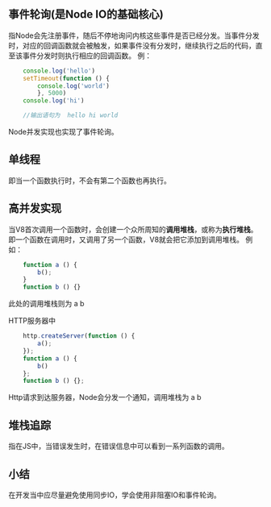 ## 事件轮询(是Node IO的基础核心)

指Node会先注册事件，随后不停地询问内核这些事件是否已经分发。当事件分发时，对应的回调函数就会被触发，如果事件没有分发时，继续执行之后的代码，直至该事件分发时则执行相应的回调函数。
例：
```javascript
	console.log('hello')
	setTimeout(function () {
		console.log('world')
		}, 5000)
	console.log('hi')

	//输出语句为  hello hi world
```

Node并发实现也实现了事件轮询。

## 单线程

即当一个函数执行时，不会有第二个函数也再执行。

## 高并发实现

当V8首次调用一个函数时，会创建一个众所周知的**调用堆栈**，或称为**执行堆栈**。即一个函数在调用时，又调用了另一个函数，V8就会把它添加到调用堆栈。
例如：
```javascript
	function a () {
		b();
	}
	function b () {}
```
此处的调用堆栈则为  a  b


HTTP服务器中
```javascript
	http.createServer(function () {
		a();
	});
	function a () {
		b()
	};
	function b () {};
```
Http请求到达服务器，Node会分发一个通知，调用堆栈为 a b

## 堆栈追踪

指在JS中，当错误发生时，在错误信息中可以看到一系列函数的调用。

## 小结

在开发当中应尽量避免使用同步IO，学会使用非阻塞IO和事件轮询。